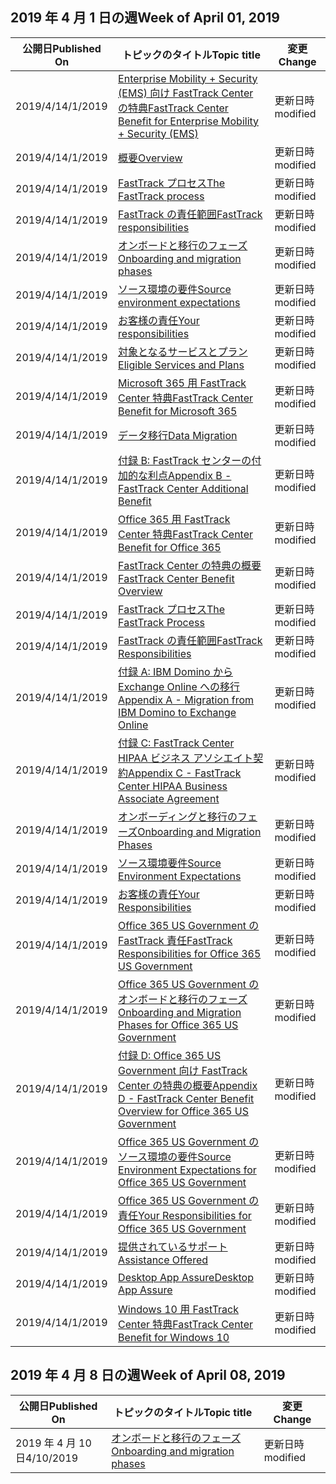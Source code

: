 <!-- This file is generated automatically each week. Changes made to this file will be overwritten.-->




## <a name="week-of-april-01-2019"></a><span data-ttu-id="8e821-101">2019 年 4 月 1 日の週</span><span class="sxs-lookup"><span data-stu-id="8e821-101">Week of April 01, 2019</span></span>


| <span data-ttu-id="8e821-102">公開日</span><span class="sxs-lookup"><span data-stu-id="8e821-102">Published On</span></span> |<span data-ttu-id="8e821-103">トピックのタイトル</span><span class="sxs-lookup"><span data-stu-id="8e821-103">Topic title</span></span> | <span data-ttu-id="8e821-104">変更</span><span class="sxs-lookup"><span data-stu-id="8e821-104">Change</span></span> |
|------|------------|--------|
| <span data-ttu-id="8e821-105">2019/4/1</span><span class="sxs-lookup"><span data-stu-id="8e821-105">4/1/2019</span></span> | [<span data-ttu-id="8e821-106">Enterprise Mobility + Security (EMS) 向け FastTrack Center の特典</span><span class="sxs-lookup"><span data-stu-id="8e821-106">FastTrack Center Benefit for Enterprise Mobility + Security (EMS)</span></span>](/FastTrack/ems-fasttrack-benefit-for-ems) | <span data-ttu-id="8e821-107">更新日時</span><span class="sxs-lookup"><span data-stu-id="8e821-107">modified</span></span> |
| <span data-ttu-id="8e821-108">2019/4/1</span><span class="sxs-lookup"><span data-stu-id="8e821-108">4/1/2019</span></span> | [<span data-ttu-id="8e821-109">概要</span><span class="sxs-lookup"><span data-stu-id="8e821-109">Overview</span></span>](/FastTrack/ems-fasttrack-benefit-overview) | <span data-ttu-id="8e821-110">更新日時</span><span class="sxs-lookup"><span data-stu-id="8e821-110">modified</span></span> |
| <span data-ttu-id="8e821-111">2019/4/1</span><span class="sxs-lookup"><span data-stu-id="8e821-111">4/1/2019</span></span> | [<span data-ttu-id="8e821-112">FastTrack プロセス</span><span class="sxs-lookup"><span data-stu-id="8e821-112">The FastTrack process</span></span>](/FastTrack/ems-fasttrack-process) | <span data-ttu-id="8e821-113">更新日時</span><span class="sxs-lookup"><span data-stu-id="8e821-113">modified</span></span> |
| <span data-ttu-id="8e821-114">2019/4/1</span><span class="sxs-lookup"><span data-stu-id="8e821-114">4/1/2019</span></span> | [<span data-ttu-id="8e821-115">FastTrack の責任範囲</span><span class="sxs-lookup"><span data-stu-id="8e821-115">FastTrack responsibilities</span></span>](/FastTrack/ems-fasttrack-responsibilities) | <span data-ttu-id="8e821-116">更新日時</span><span class="sxs-lookup"><span data-stu-id="8e821-116">modified</span></span> |
| <span data-ttu-id="8e821-117">2019/4/1</span><span class="sxs-lookup"><span data-stu-id="8e821-117">4/1/2019</span></span> | [<span data-ttu-id="8e821-118">オンボードと移行のフェーズ</span><span class="sxs-lookup"><span data-stu-id="8e821-118">Onboarding and migration phases</span></span>](/FastTrack/ems-onboarding-phases) | <span data-ttu-id="8e821-119">更新日時</span><span class="sxs-lookup"><span data-stu-id="8e821-119">modified</span></span> |
| <span data-ttu-id="8e821-120">2019/4/1</span><span class="sxs-lookup"><span data-stu-id="8e821-120">4/1/2019</span></span> | [<span data-ttu-id="8e821-121">ソース環境の要件</span><span class="sxs-lookup"><span data-stu-id="8e821-121">Source environment expectations</span></span>](/FastTrack/ems-source-environment-expectations) | <span data-ttu-id="8e821-122">更新日時</span><span class="sxs-lookup"><span data-stu-id="8e821-122">modified</span></span> |
| <span data-ttu-id="8e821-123">2019/4/1</span><span class="sxs-lookup"><span data-stu-id="8e821-123">4/1/2019</span></span> | [<span data-ttu-id="8e821-124">お客様の責任</span><span class="sxs-lookup"><span data-stu-id="8e821-124">Your responsibilities</span></span>](/FastTrack/ems-your-responsibilities) | <span data-ttu-id="8e821-125">更新日時</span><span class="sxs-lookup"><span data-stu-id="8e821-125">modified</span></span> |
| <span data-ttu-id="8e821-126">2019/4/1</span><span class="sxs-lookup"><span data-stu-id="8e821-126">4/1/2019</span></span> | [<span data-ttu-id="8e821-127">対象となるサービスとプラン</span><span class="sxs-lookup"><span data-stu-id="8e821-127">Eligible Services and Plans</span></span>](/FastTrack/m365-eligible-services-and-plans) | <span data-ttu-id="8e821-128">更新日時</span><span class="sxs-lookup"><span data-stu-id="8e821-128">modified</span></span> |
| <span data-ttu-id="8e821-129">2019/4/1</span><span class="sxs-lookup"><span data-stu-id="8e821-129">4/1/2019</span></span> | [<span data-ttu-id="8e821-130">Microsoft 365 用 FastTrack Center 特典</span><span class="sxs-lookup"><span data-stu-id="8e821-130">FastTrack Center Benefit for Microsoft 365</span></span>](/FastTrack/m365-fasttrack-benefit-overview) | <span data-ttu-id="8e821-131">更新日時</span><span class="sxs-lookup"><span data-stu-id="8e821-131">modified</span></span> |
| <span data-ttu-id="8e821-132">2019/4/1</span><span class="sxs-lookup"><span data-stu-id="8e821-132">4/1/2019</span></span> | [<span data-ttu-id="8e821-133">データ移行</span><span class="sxs-lookup"><span data-stu-id="8e821-133">Data Migration</span></span>](/FastTrack/o365-data-migration) | <span data-ttu-id="8e821-134">更新日時</span><span class="sxs-lookup"><span data-stu-id="8e821-134">modified</span></span> |
| <span data-ttu-id="8e821-135">2019/4/1</span><span class="sxs-lookup"><span data-stu-id="8e821-135">4/1/2019</span></span> | [<span data-ttu-id="8e821-136">付録 B: FastTrack センターの付加的な利点</span><span class="sxs-lookup"><span data-stu-id="8e821-136">Appendix B - FastTrack Center Additional Benefit</span></span>](/FastTrack/o365-fasttrack-additional-benefits) | <span data-ttu-id="8e821-137">更新日時</span><span class="sxs-lookup"><span data-stu-id="8e821-137">modified</span></span> |
| <span data-ttu-id="8e821-138">2019/4/1</span><span class="sxs-lookup"><span data-stu-id="8e821-138">4/1/2019</span></span> | [<span data-ttu-id="8e821-139">Office 365 用 FastTrack Center 特典</span><span class="sxs-lookup"><span data-stu-id="8e821-139">FastTrack Center Benefit for Office 365</span></span>](/FastTrack/o365-fasttrack-benefit-for-office-365) | <span data-ttu-id="8e821-140">更新日時</span><span class="sxs-lookup"><span data-stu-id="8e821-140">modified</span></span> |
| <span data-ttu-id="8e821-141">2019/4/1</span><span class="sxs-lookup"><span data-stu-id="8e821-141">4/1/2019</span></span> | [<span data-ttu-id="8e821-142">FastTrack Center の特典の概要</span><span class="sxs-lookup"><span data-stu-id="8e821-142">FastTrack Center Benefit Overview</span></span>](/FastTrack/o365-fasttrack-benefit-overview) | <span data-ttu-id="8e821-143">更新日時</span><span class="sxs-lookup"><span data-stu-id="8e821-143">modified</span></span> |
| <span data-ttu-id="8e821-144">2019/4/1</span><span class="sxs-lookup"><span data-stu-id="8e821-144">4/1/2019</span></span> | [<span data-ttu-id="8e821-145">FastTrack プロセス</span><span class="sxs-lookup"><span data-stu-id="8e821-145">The FastTrack Process</span></span>](/FastTrack/o365-fasttrack-process) | <span data-ttu-id="8e821-146">更新日時</span><span class="sxs-lookup"><span data-stu-id="8e821-146">modified</span></span> |
| <span data-ttu-id="8e821-147">2019/4/1</span><span class="sxs-lookup"><span data-stu-id="8e821-147">4/1/2019</span></span> | [<span data-ttu-id="8e821-148">FastTrack の責任範囲</span><span class="sxs-lookup"><span data-stu-id="8e821-148">FastTrack Responsibilities</span></span>](/FastTrack/o365-fasttrack-responsibilities) | <span data-ttu-id="8e821-149">更新日時</span><span class="sxs-lookup"><span data-stu-id="8e821-149">modified</span></span> |
| <span data-ttu-id="8e821-150">2019/4/1</span><span class="sxs-lookup"><span data-stu-id="8e821-150">4/1/2019</span></span> | [<span data-ttu-id="8e821-151">付録 A: IBM Domino から Exchange Online への移行</span><span class="sxs-lookup"><span data-stu-id="8e821-151">Appendix A - Migration from IBM Domino to Exchange Online</span></span>](/FastTrack/o365-from-ibm-domino-to-exchange-online) | <span data-ttu-id="8e821-152">更新日時</span><span class="sxs-lookup"><span data-stu-id="8e821-152">modified</span></span> |
| <span data-ttu-id="8e821-153">2019/4/1</span><span class="sxs-lookup"><span data-stu-id="8e821-153">4/1/2019</span></span> | [<span data-ttu-id="8e821-154">付録 C: FastTrack Center HIPAA ビジネス アソシエイト契約</span><span class="sxs-lookup"><span data-stu-id="8e821-154">Appendix C - FastTrack Center HIPAA Business Associate Agreement</span></span>](/FastTrack/o365-hipaa-business-associate-agreement) | <span data-ttu-id="8e821-155">更新日時</span><span class="sxs-lookup"><span data-stu-id="8e821-155">modified</span></span> |
| <span data-ttu-id="8e821-156">2019/4/1</span><span class="sxs-lookup"><span data-stu-id="8e821-156">4/1/2019</span></span> | [<span data-ttu-id="8e821-157">オンボーディングと移行のフェーズ</span><span class="sxs-lookup"><span data-stu-id="8e821-157">Onboarding and Migration Phases</span></span>](/FastTrack/o365-onboarding-and-migration) | <span data-ttu-id="8e821-158">更新日時</span><span class="sxs-lookup"><span data-stu-id="8e821-158">modified</span></span> |
| <span data-ttu-id="8e821-159">2019/4/1</span><span class="sxs-lookup"><span data-stu-id="8e821-159">4/1/2019</span></span> | [<span data-ttu-id="8e821-160">ソース環境要件</span><span class="sxs-lookup"><span data-stu-id="8e821-160">Source Environment Expectations</span></span>](/FastTrack/o365-source-environment-expectations) | <span data-ttu-id="8e821-161">更新日時</span><span class="sxs-lookup"><span data-stu-id="8e821-161">modified</span></span> |
| <span data-ttu-id="8e821-162">2019/4/1</span><span class="sxs-lookup"><span data-stu-id="8e821-162">4/1/2019</span></span> | [<span data-ttu-id="8e821-163">お客様の責任</span><span class="sxs-lookup"><span data-stu-id="8e821-163">Your Responsibilities</span></span>](/FastTrack/o365-your-responsibilities) | <span data-ttu-id="8e821-164">更新日時</span><span class="sxs-lookup"><span data-stu-id="8e821-164">modified</span></span> |
| <span data-ttu-id="8e821-165">2019/4/1</span><span class="sxs-lookup"><span data-stu-id="8e821-165">4/1/2019</span></span> | [<span data-ttu-id="8e821-166">Office 365 US Government の FastTrack 責任</span><span class="sxs-lookup"><span data-stu-id="8e821-166">FastTrack Responsibilities for Office 365 US Government</span></span>](/FastTrack/us-gov-appendix-fasttrack-responsibilities) | <span data-ttu-id="8e821-167">更新日時</span><span class="sxs-lookup"><span data-stu-id="8e821-167">modified</span></span> |
| <span data-ttu-id="8e821-168">2019/4/1</span><span class="sxs-lookup"><span data-stu-id="8e821-168">4/1/2019</span></span> | [<span data-ttu-id="8e821-169">Office 365 US Government のオンボードと移行のフェーズ</span><span class="sxs-lookup"><span data-stu-id="8e821-169">Onboarding and Migration Phases for Office 365 US Government</span></span>](/FastTrack/us-gov-appendix-onboarding-and-migration) | <span data-ttu-id="8e821-170">更新日時</span><span class="sxs-lookup"><span data-stu-id="8e821-170">modified</span></span> |
| <span data-ttu-id="8e821-171">2019/4/1</span><span class="sxs-lookup"><span data-stu-id="8e821-171">4/1/2019</span></span> | [<span data-ttu-id="8e821-172">付録 D: Office 365 US Government 向け FastTrack Center の特典の概要</span><span class="sxs-lookup"><span data-stu-id="8e821-172">Appendix D - FastTrack Center Benefit Overview for Office 365 US Government</span></span>](/FastTrack/us-gov-appendix-overview) | <span data-ttu-id="8e821-173">更新日時</span><span class="sxs-lookup"><span data-stu-id="8e821-173">modified</span></span> |
| <span data-ttu-id="8e821-174">2019/4/1</span><span class="sxs-lookup"><span data-stu-id="8e821-174">4/1/2019</span></span> | [<span data-ttu-id="8e821-175">Office 365 US Government のソース環境の要件</span><span class="sxs-lookup"><span data-stu-id="8e821-175">Source Environment Expectations for Office 365 US Government</span></span>](/FastTrack/us-gov-appendix-source-environment-expectations) | <span data-ttu-id="8e821-176">更新日時</span><span class="sxs-lookup"><span data-stu-id="8e821-176">modified</span></span> |
| <span data-ttu-id="8e821-177">2019/4/1</span><span class="sxs-lookup"><span data-stu-id="8e821-177">4/1/2019</span></span> | [<span data-ttu-id="8e821-178">Office 365 US Government の責任</span><span class="sxs-lookup"><span data-stu-id="8e821-178">Your Responsibilities for Office 365 US Government</span></span>](/FastTrack/us-gov-appendix-your-responsibilities) | <span data-ttu-id="8e821-179">更新日時</span><span class="sxs-lookup"><span data-stu-id="8e821-179">modified</span></span> |
| <span data-ttu-id="8e821-180">2019/4/1</span><span class="sxs-lookup"><span data-stu-id="8e821-180">4/1/2019</span></span> | [<span data-ttu-id="8e821-181">提供されているサポート</span><span class="sxs-lookup"><span data-stu-id="8e821-181">Assistance Offered</span></span>](/FastTrack/win-10-daa-assistance-offered) | <span data-ttu-id="8e821-182">更新日時</span><span class="sxs-lookup"><span data-stu-id="8e821-182">modified</span></span> |
| <span data-ttu-id="8e821-183">2019/4/1</span><span class="sxs-lookup"><span data-stu-id="8e821-183">4/1/2019</span></span> | [<span data-ttu-id="8e821-184">Desktop App Assure</span><span class="sxs-lookup"><span data-stu-id="8e821-184">Desktop App Assure</span></span>](/FastTrack/win-10-desktop-app-assure) | <span data-ttu-id="8e821-185">更新日時</span><span class="sxs-lookup"><span data-stu-id="8e821-185">modified</span></span> |
| <span data-ttu-id="8e821-186">2019/4/1</span><span class="sxs-lookup"><span data-stu-id="8e821-186">4/1/2019</span></span> | [<span data-ttu-id="8e821-187">Windows 10 用 FastTrack Center 特典</span><span class="sxs-lookup"><span data-stu-id="8e821-187">FastTrack Center Benefit for Windows 10</span></span>](/FastTrack/win-10-fasttrack-benefit-for-windows-10) | <span data-ttu-id="8e821-188">更新日時</span><span class="sxs-lookup"><span data-stu-id="8e821-188">modified</span></span> |


## <a name="week-of-april-08-2019"></a><span data-ttu-id="8e821-189">2019 年 4 月 8 日の週</span><span class="sxs-lookup"><span data-stu-id="8e821-189">Week of April 08, 2019</span></span>


| <span data-ttu-id="8e821-190">公開日</span><span class="sxs-lookup"><span data-stu-id="8e821-190">Published On</span></span> |<span data-ttu-id="8e821-191">トピックのタイトル</span><span class="sxs-lookup"><span data-stu-id="8e821-191">Topic title</span></span> | <span data-ttu-id="8e821-192">変更</span><span class="sxs-lookup"><span data-stu-id="8e821-192">Change</span></span> |
|------|------------|--------|
| <span data-ttu-id="8e821-193">2019 年 4 月 10 日</span><span class="sxs-lookup"><span data-stu-id="8e821-193">4/10/2019</span></span> | [<span data-ttu-id="8e821-194">オンボードと移行のフェーズ</span><span class="sxs-lookup"><span data-stu-id="8e821-194">Onboarding and migration phases</span></span>](/FastTrack/ems-onboarding-phases) | <span data-ttu-id="8e821-195">更新日時</span><span class="sxs-lookup"><span data-stu-id="8e821-195">modified</span></span> |
